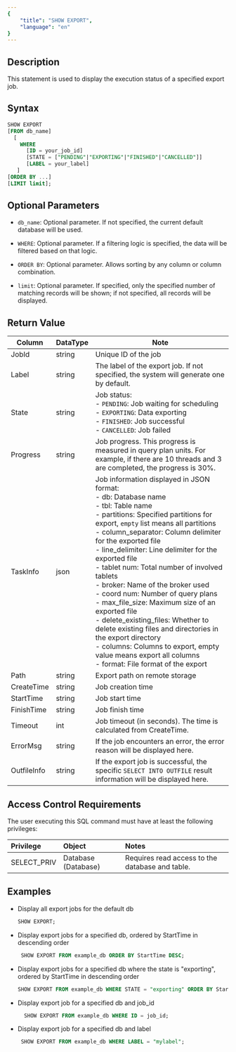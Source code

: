 ```yaml
---
{
    "title": "SHOW EXPORT",
    "language": "en"
}
---
```


<!--
Licensed to the Apache Software Foundation (ASF) under one
or more contributor license agreements.  See the NOTICE file
distributed with this work for additional information
regarding copyright ownership.  The ASF licenses this file
to you under the Apache License, Version 2.0 (the
"License"); you may not use this file except in compliance
with the License.  You may obtain a copy of the License at

  http://www.apache.org/licenses/LICENSE-2.0

Unless required by applicable law or agreed to in writing,
software distributed under the License is distributed on an
"AS IS" BASIS, WITHOUT WARRANTIES OR CONDITIONS OF ANY
KIND, either express or implied.  See the License for the
specific language governing permissions and limitations
under the License.
-->




## Description

This statement is used to display the execution status of a specified export job.

## Syntax

```sql
SHOW EXPORT
[FROM db_name]
  [
    WHERE
      [ID = your_job_id]
      [STATE = ["PENDING"|"EXPORTING"|"FINISHED"|"CANCELLED"]]
      [LABEL = your_label]
   ]
[ORDER BY ...]
[LIMIT limit];
```

## Optional Parameters

- `db_name`: Optional parameter. If not specified, the current default database will be used.

- `WHERE`: Optional parameter. If a filtering logic is specified, the data will be filtered based on that logic.

- `ORDER BY`: Optional parameter. Allows sorting by any column or column combination.

- `limit`: Optional parameter. If specified, only the specified number of matching records will be shown; if not specified, all records will be displayed.


## Return Value

| Column      | DataType    | Note                                                                                                                                                                                                                                                                                                                                                                                                                                                                                                                                                                                                                                                                                                                          |
|-------------|-------------|-------------------------------------------------------------------------------------------------------------------------------------------------------------------------------------------------------------------------------------------------------------------------------------------------------------------------------------------------------------------------------------------------------------------------------------------------------------------------------------------------------------------------------------------------------------------------------------------------------------------------------------------------------------------------------------------------------------------------------|
| JobId       | string      | Unique ID of the job                                                                                                                                                                                                                                                                                                                                                                                                                                                                                                                                                                                                                                                                                                          |
| Label       | string      | The label of the export job. If not specified, the system will generate one by default.                                                                                                                                                                                                                                                                                                                                                                                                                                                                                                                                                                                                                                       |
| State       | string      | Job status: <br> - `PENDING`: Job waiting for scheduling <br> - `EXPORTING`: Data exporting <br> - `FINISHED`: Job successful <br> - `CANCELLED`: Job failed                                                                                                                                                                                                                                                                                                                                                                                                                                                                                                                                                                  |
| Progress    | string      | Job progress. This progress is measured in query plan units. For example, if there are 10 threads and 3 are completed, the progress is 30%.                                                                                                                                                                                                                                                                                                                                                                                                                                                                                                                                                                                   |
| TaskInfo    | json        | Job information displayed in JSON format: <br> - db: Database name <br> - tbl: Table name <br> - partitions: Specified partitions for export, `empty` list means all partitions <br> - column_separator: Column delimiter for the exported file <br> - line_delimiter: Line delimiter for the exported file <br> - tablet num: Total number of involved tablets <br> - broker: Name of the broker used <br> - coord num: Number of query plans <br> - max_file_size: Maximum size of an exported file <br> - delete_existing_files: Whether to delete existing files and directories in the export directory <br> - columns: Columns to export, empty value means export all columns <br> - format: File format of the export |
| Path        | string      | Export path on remote storage                                                                                                                                                                                                                                                                                                                                                                                                                                                                                                                                                                                                                                                                                                 |
| CreateTime  | string      | Job creation time                                                                                                                                                                                                                                                                                                                                                                                                                                                                                                                                                                                                                                                                                                             |
| StartTime   | string      | Job start time                                                                                                                                                                                                                                                                                                                                                                                                                                                                                                                                                                                                                                                                                                                |
| FinishTime  | string      | Job finish time                                                                                                                                                                                                                                                                                                                                                                                                                                                                                                                                                                                                                                                                                                               |
| Timeout     | int         | Job timeout (in seconds). The time is calculated from CreateTime.                                                                                                                                                                                                                                                                                                                                                                                                                                                                                                                                                                                                                                                             |
| ErrorMsg    | string      | If the job encounters an error, the error reason will be displayed here.                                                                                                                                                                                                                                                                                                                                                                                                                                                                                                                                                                                                                                                      |
| OutfileInfo | string      | If the export job is successful, the specific `SELECT INTO OUTFILE` result information will be displayed here.                                                                                                                                                                                                                                                                                                                                                                                                                                                                                                                                                                                                                |

## Access Control Requirements

The user executing this SQL command must have at least the following privileges:

| Privilege    | Object              | Notes                                           |
|:-------------|:--------------------|:------------------------------------------------|
| SELECT_PRIV  | Database (Database) | Requires read access to the database and table. |


## Examples

- Display all export jobs for the default db

    ```sql
    SHOW EXPORT;
    ```

- Display export jobs for a specified db, ordered by StartTime in descending order

    ```sql
     SHOW EXPORT FROM example_db ORDER BY StartTime DESC;
    ```

- Display export jobs for a specified db where the state is "exporting", ordered by StartTime in descending order

    ```sql
    SHOW EXPORT FROM example_db WHERE STATE = "exporting" ORDER BY StartTime DESC;
    ```

- Display export job for a specified db and job_id

    ```sql
      SHOW EXPORT FROM example_db WHERE ID = job_id;
    ```

- Display export job for a specified db and label

    ```sql
     SHOW EXPORT FROM example_db WHERE LABEL = "mylabel";
    ```

